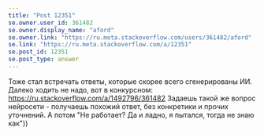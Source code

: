 ```yaml
---
title: "Post 12351"
se.owner.user_id: 361482
se.owner.display_name: "aford"
se.owner.link: "https://ru.meta.stackoverflow.com/users/361482/aford"
se.link: "https://ru.meta.stackoverflow.com/a/12351"
se.post_id: 12351
se.post_type: answer
---
```

<p>Тоже стал встречать ответы, которые скорее всего сгенерированы ИИ. Далеко ходить не надо, вот в конкурсном: <a href="https://ru.stackoverflow.com/a/1492796/361482">https://ru.stackoverflow.com/a/1492796/361482</a>
Задаешь такой же вопрос нейросети - получаешь похожий ответ, без конкретики и прочих уточнений. А потом &quot;Не работает? Да и ладно, я пытался, тогда не знаю как&quot;))</p>
